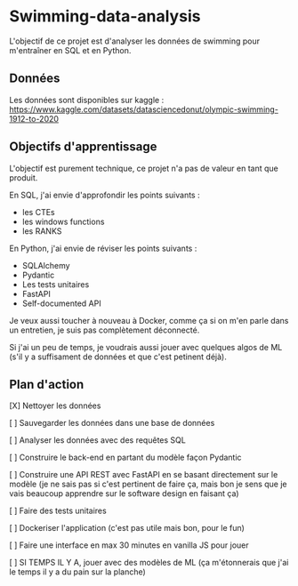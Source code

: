 # Swimming-data-analysis

L'objectif de ce projet est d'analyser les données de swimming pour m'entraîner en SQL et en Python.

## Données 

Les données sont disponibles sur kaggle : https://www.kaggle.com/datasets/datasciencedonut/olympic-swimming-1912-to-2020

## Objectifs d'apprentissage

L'objectif est purement technique, ce projet n'a pas de valeur en tant que produit.

En SQL, j'ai envie d'approfondir les points suivants :
- les CTEs
- les windows functions
- les RANKS

En Python, j'ai envie de réviser les points suivants :
- SQLAlchemy
- Pydantic
- Les tests unitaires
- FastAPI
- Self-documented API

Je veux aussi toucher à nouveau à Docker, comme ça si on m'en parle dans un entretien, je suis pas complètement déconnecté.

Si j'ai un peu de temps, je voudrais aussi jouer avec quelques algos de ML (s'il y a suffisament de données et que c'est petinent déjà).

## Plan d'action

[X] Nettoyer les données

[ ] Sauvegarder les données dans une base de données

[ ] Analyser les données avec des requêtes SQL

[ ] Construire le back-end en partant du modèle façon Pydantic

[ ] Construire une API REST avec FastAPI en se basant directement sur le modèle (je ne sais pas si c'est pertinent de faire ça, mais bon je sens que je vais beaucoup apprendre sur le software design en faisant ça)

[ ] Faire des tests unitaires

[ ] Dockeriser l'application (c'est pas utile mais bon, pour le fun)

[ ] Faire une interface en max 30 minutes en vanilla JS pour jouer

[ ] SI TEMPS IL Y A, jouer avec des modèles de ML (ça m'étonnerais que j'ai le temps il y a du pain sur la planche)